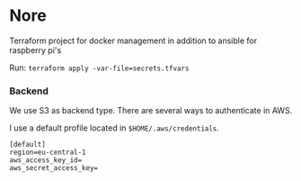 # Nore
Terraform project for docker management in addition to ansible for raspberry pi's

Run: `terraform apply -var-file=secrets.tfvars`

### Backend

We use S3 as backend type. There are several ways to authenticate in AWS.

I use a default profile located in ``$HOME/.aws/credentials``.

````
[default]
region=eu-central-1
aws_access_key_id=
aws_secret_access_key=
````
